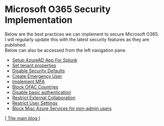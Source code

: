 # Microsoft O365 Security Implementation

Below are the best practices we can implement to secure Microsoft O365. <br>
I will regularly update this with the latest security features as they are published. <br>
Below can also be accessed from the left navigation pane. <br>

* <a href="https://ashishmgupta.github.io/blog/site/O365SecurityImplementation/site/SetupAzureADAppForSplunk/" target="_blank">Setup AzureAD App For Splunk</a>
* <a href="https://ashishmgupta.github.io/blog/site/O365SecurityImplementation/site/SetupTenantProperties/" target="_blank">Set tenant properties</a>
* <a href="https://ashishmgupta.github.io/blog/site/O365SecurityImplementation/site/DisableSecurityDefaults/" target="_blank">Disable Security Defaults</a>
* <a href="https://ashishmgupta.github.io/blog/site/O365SecurityImplementation/site/CreateEmergencyUser/" target="_blank">Create Emergency User</a>
* <a href="https://ashishmgupta.github.io/blog/site/O365SecurityImplementation/site/ImplementMFA/" target="_blank">Implement MFA</a>
* <a href="https://ashishmgupta.github.io/blog/site/O365SecurityImplementation/site/BlockOFACCountries/" target="_blank">Block OFAC Countries</a>
* <a href="https://ashishmgupta.github.io/blog/site/O365SecurityImplementation/site/DisableBasicAuth/" target="_blank">Disable basic authentication</a>
* <a href="https://ashishmgupta.github.io/blog/site/O365SecurityImplementation/site/RestrictExtarnelCollaboration/" target="_blank">Restrict External Collaboration</a>
* <a href="https://ashishmgupta.github.io/blog/site/O365SecurityImplementation/site/RestrictUserSettings/" target="_blank">Restrict User Settings</a>
* <a href="https://ashishmgupta.github.io/blog/site/O365SecurityImplementation/site/BlockMiscAzureServices/" target="_blank">Block Misc Azure Services for non-admin users</a>

<a href="https://guptaashish.com/" target="_blank">[ The main blog ]</a>

